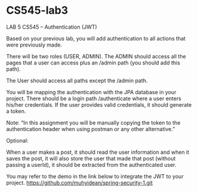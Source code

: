 # CS545-lab3

LAB 5
CS545 – Authentication (JWT)
 

Based on your previous lab, you will add authentication to all actions that were previously made. 

There will be two roles (USER, ADMIN). The ADMIN should access all the pages that a user can access plus an /admin path (you should add this path).

The User should access all paths except the /admin path. 

You will be mapping the authentication with the JPA database in your project. There should be a login path /authenticate where a user enters his/her credentials. If the user provides valid credentials, it should generate a token. 

Note: “In this assignment you will be manually copying the token to the authentication header when using postman or any other alternative.”


Optional:

When a user makes a post, it should read the user information and when it saves the post, it will also store the user that made that post (without passing a userId), it should be extracted from the authenticated user.  




You may refer to the demo in the link below to integrate the JWT to your project. 
https://github.com/muhyidean/spring-security-1.git

